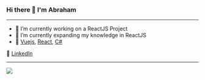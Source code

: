 ### Hi there 👋 I'm Abraham
---

- 🔭 I’m currently working on a ReactJS Project
- 🌱 I’m currently expanding my knowledge in ReactJS
- 💜 [Vuejs][vuejs], [React][react], [C#][csharp]

👔 [LinkedIn][linkedin]

[vuejs]:https://vuejs.org
[react]: http://reactjs.org
[csharp]: https://docs.microsoft.com/en-us/dotnet/csharp/
[linkedin]: https://www.linkedin.com/in/abraham-eishow/

---

<a href="https://github.com/abrei852">
   <img align="center" src="https://github-readme-stats.vercel.app/api/top-langs/?username=abrei852&langs_count=10"/>
</a>

